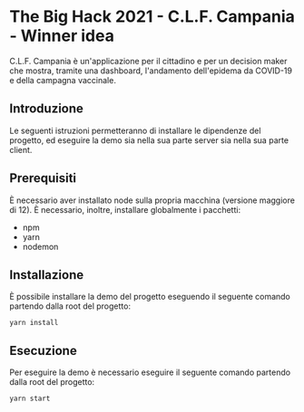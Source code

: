 # The Big Hack 2021 - C.L.F. Campania - Winner idea

C.L.F. Campania è un'applicazione per il cittadino e per un decision maker che mostra, tramite una dashboard, l'andamento dell'epidema da COVID-19 e della campagna vaccinale.

## Introduzione

Le seguenti istruzioni permetteranno di installare le dipendenze del progetto, ed eseguire la demo sia nella sua parte server sia nella sua parte client.

## Prerequisiti

È necessario aver installato node sulla propria macchina (versione maggiore di 12).
È necessario, inoltre, installare globalmente i pacchetti:

- npm
- yarn
- nodemon

## Installazione

È possibile installare la demo del progetto eseguendo il seguente comando partendo dalla root del progetto:

```
yarn install
```

## Esecuzione

Per eseguire la demo è necessario eseguire il seguente comando partendo dalla root del progetto:

```
yarn start
```

